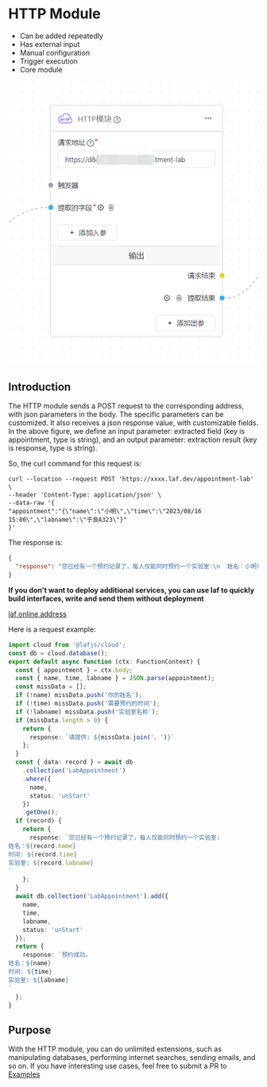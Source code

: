 # HTTP Module

- Can be added repeatedly
- Has external input
- Manual configuration
- Trigger execution
- Core module

![](./imgs/http1.png)

## Introduction

The HTTP module sends a POST request to the corresponding address, with json parameters in the body. The specific parameters can be customized. It also receives a json response value, with customizable fields. In the above figure, we define an input parameter: extracted field (key is appointment, type is string), and an output parameter: extraction result (key is response, type is string).

So, the curl command for this request is:

```curl
curl --location --request POST 'https://xxxx.laf.dev/appointment-lab' \
--header 'Content-Type: application/json' \
--data-raw '{
"appointment":"{\"name\":\"小明\",\"time\":\"2023/08/16 15:00\",\"labname\":\"子良A323\"}"
}'
```

The response is:

```json
{
  "response": "您已经有一个预约记录了，每人仅能同时预约一个实验室:\n  姓名：小明\n  时间: 2023/08/15 15:00\n  实验室: 子良A323\n      "
}
```

**If you don't want to deploy additional services, you can use laf to quickly build interfaces, write and send them without deployment**

[laf online address](https://laf.dev/)

Here is a request example:

```ts
import cloud from '@lafjs/cloud';
const db = cloud.database();
export default async function (ctx: FunctionContext) {
  const { appointment } = ctx.body;
  const { name, time, labname } = JSON.parse(appointment);
  const missData = [];
  if (!name) missData.push('你的姓名');
  if (!time) missData.push('需要预约的时间');
  if (!labname) missData.push('实验室名称');
  if (missData.length > 0) {
    return {
      response: `请提供: ${missData.join('、')}`
    };
  }
  const { data: record } = await db
    .collection('LabAppointment')
    .where({
      name,
      status: 'unStart'
    })
    .getOne();
  if (record) {
    return {
      response: `您已经有一个预约记录了，每人仅能同时预约一个实验室:
姓名：${record.name}
时间: ${record.time}
实验室: ${record.labname}
`
    };
  }
  await db.collection('LabAppointment').add({
    name,
    time,
    labname,
    status: 'unStart'
  });
  return {
    response: `预约成功。
姓名：${name}
时间: ${time}
实验室: ${labname}
`
  };
}
```

## Purpose

With the HTTP module, you can do unlimited extensions, such as manipulating databases, performing internet searches, sending emails, and so on. If you have interesting use cases, feel free to submit a PR to [Examples](/docs/category/examples)
